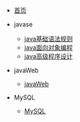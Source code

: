 <!-- dosc/_sidebar.md -->

* [首页](/)

* javase
    * [java基础语法规则](01_Java/java001/)
    * [java面向对象编程](01_Java/java02/)
    * [java高级程序设计](01_Java/java03/)
   

* javaWeb
    * [javaWeb](02_JavaWeb/)

* MySQL
    * [MySQL](03_MySQL/)
